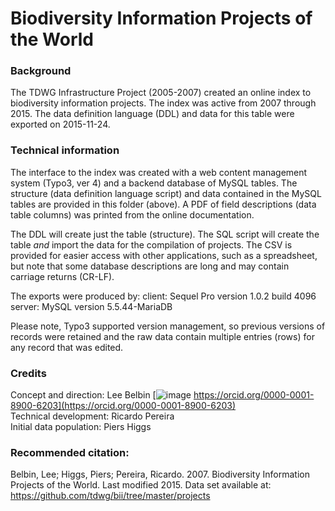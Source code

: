 # Biodiversity Information Projects of the World

### Background
The TDWG Infrastructure Project (2005-2007) created an online index to biodiversity information projects. The index was active from 2007 through 2015. The data definition language (DDL) and data for this table were exported on 2015-11-24.

### Technical information
The interface to the index was created with a web content management system (Typo3, ver 4) and a backend database of MySQL tables. The structure (data definition language script) and data contained in the MySQL tables are provided in this folder (above). A PDF of field descriptions (data table columns) was printed from the online documentation. 

The DDL will create just the table (structure). The SQL script will create the table *and* import the data for the compilation of projects. The CSV is provided for easier access with other applications, such as a spreadsheet, but note that some database descriptions are long and may contain carriage returns (CR-LF).

The exports were produced by:
  client:  Sequel Pro version 1.0.2 build 4096 
  server:  MySQL version 5.5.44-MariaDB

Please note, Typo3 supported version management, so previous versions of records were retained and the raw data contain multiple entries (rows) for any record that was edited.

### Credits
Concept and direction: Lee Belbin [![image](https://static.tdwg.org/images/ORCIDiD_icon16x16.png) https://orcid.org/0000-0001-8900-6203](https://orcid.org/0000-0001-8900-6203)  
Technical development: Ricardo Pereira  
Initial data population: Piers Higgs  

### Recommended citation:  
Belbin, Lee; Higgs, Piers; Pereira, Ricardo. 2007. Biodiversity Information Projects of the World. Last modified 2015. Data set available at: https://github.com/tdwg/bii/tree/master/projects
